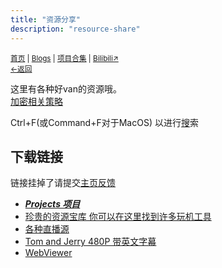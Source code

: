 ```yaml
---
title: "资源分享"
description: "resource-share"
---
```

<small><a href="/">首页</a> | <a href="/blogs">Blogs</a> | <a href="/Project">项目合集</a> | <a href="https://space.bilibili.com/1987247870">Bilibili↗</a><br><a href="../">←返回</a></small><br>

这里有各种好van的资源哦。<br>
[加密相关策略](/resource-share/rule)

Ctrl+F(或Command+F对于MacOS) 以进行[搜](/search.html)索

## 下载链接
链接挂掉了请提交[主页反馈](//github.com/kdxhub/kdxiaoyi.top/issues/new/choose)
* ***[Projects 项目](/Project/)***
* [珍贵的资源宝库  你可以在这里找到许多玩机工具](/resource-share/sharing/boom-system)
* [各种直播源](./sharing/live-video)
* [Tom and Jerry 480P 带英文字幕](/resource-share/sharing/tom-and-jerry)
* [WebViewer](/Project/WebViewer/)

<!-- * [数学工具箱](/blogs/2022/5) -->
